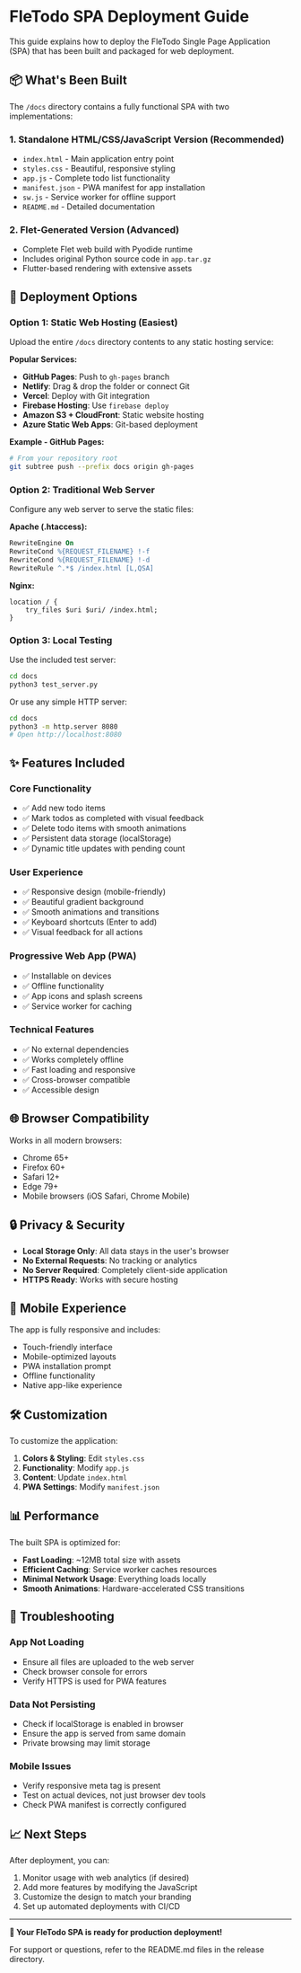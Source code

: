 # FleTodo SPA Deployment Guide

This guide explains how to deploy the FleTodo Single Page Application (SPA) that has been built and packaged for web deployment.

## 📦 What's Been Built

The `/docs` directory contains a fully functional SPA with two implementations:

### 1. Standalone HTML/CSS/JavaScript Version (Recommended)
- `index.html` - Main application entry point
- `styles.css` - Beautiful, responsive styling
- `app.js` - Complete todo list functionality
- `manifest.json` - PWA manifest for app installation
- `sw.js` - Service worker for offline support
- `README.md` - Detailed documentation

### 2. Flet-Generated Version (Advanced)
- Complete Flet web build with Pyodide runtime
- Includes original Python source code in `app.tar.gz`
- Flutter-based rendering with extensive assets

## 🚀 Deployment Options

### Option 1: Static Web Hosting (Easiest)

Upload the entire `/docs` directory contents to any static hosting service:

**Popular Services:**
- **GitHub Pages**: Push to `gh-pages` branch
- **Netlify**: Drag & drop the folder or connect Git
- **Vercel**: Deploy with Git integration
- **Firebase Hosting**: Use `firebase deploy`
- **Amazon S3 + CloudFront**: Static website hosting
- **Azure Static Web Apps**: Git-based deployment

**Example - GitHub Pages:**
```bash
# From your repository root
git subtree push --prefix docs origin gh-pages
```

### Option 2: Traditional Web Server

Configure any web server to serve the static files:

**Apache (.htaccess):**
```apache
RewriteEngine On
RewriteCond %{REQUEST_FILENAME} !-f
RewriteCond %{REQUEST_FILENAME} !-d
RewriteRule ^.*$ /index.html [L,QSA]
```

**Nginx:**
```nginx
location / {
    try_files $uri $uri/ /index.html;
}
```

### Option 3: Local Testing

Use the included test server:
```bash
cd docs
python3 test_server.py
```

Or use any simple HTTP server:
```bash
cd docs
python3 -m http.server 8080
# Open http://localhost:8080
```

## ✨ Features Included

### Core Functionality
- ✅ Add new todo items
- ✅ Mark todos as completed with visual feedback
- ✅ Delete todo items with smooth animations
- ✅ Persistent data storage (localStorage)
- ✅ Dynamic title updates with pending count

### User Experience
- ✅ Responsive design (mobile-friendly)
- ✅ Beautiful gradient background
- ✅ Smooth animations and transitions
- ✅ Keyboard shortcuts (Enter to add)
- ✅ Visual feedback for all actions

### Progressive Web App (PWA)
- ✅ Installable on devices
- ✅ Offline functionality
- ✅ App icons and splash screens
- ✅ Service worker for caching

### Technical Features
- ✅ No external dependencies
- ✅ Works completely offline
- ✅ Fast loading and responsive
- ✅ Cross-browser compatible
- ✅ Accessible design

## 🌐 Browser Compatibility

Works in all modern browsers:
- Chrome 65+
- Firefox 60+
- Safari 12+
- Edge 79+
- Mobile browsers (iOS Safari, Chrome Mobile)

## 🔒 Privacy & Security

- **Local Storage Only**: All data stays in the user's browser
- **No External Requests**: No tracking or analytics
- **No Server Required**: Completely client-side application
- **HTTPS Ready**: Works with secure hosting

## 📱 Mobile Experience

The app is fully responsive and includes:
- Touch-friendly interface
- Mobile-optimized layouts
- PWA installation prompt
- Offline functionality
- Native app-like experience

## 🛠️ Customization

To customize the application:

1. **Colors & Styling**: Edit `styles.css`
2. **Functionality**: Modify `app.js`
3. **Content**: Update `index.html`
4. **PWA Settings**: Modify `manifest.json`

## 📊 Performance

The built SPA is optimized for:
- **Fast Loading**: ~12MB total size with assets
- **Efficient Caching**: Service worker caches resources
- **Minimal Network Usage**: Everything loads locally
- **Smooth Animations**: Hardware-accelerated CSS transitions

## 🚨 Troubleshooting

### App Not Loading
- Ensure all files are uploaded to the web server
- Check browser console for errors
- Verify HTTPS is used for PWA features

### Data Not Persisting
- Check if localStorage is enabled in browser
- Ensure the app is served from same domain
- Private browsing may limit storage

### Mobile Issues
- Verify responsive meta tag is present
- Test on actual devices, not just browser dev tools
- Check PWA manifest is correctly configured

## 📈 Next Steps

After deployment, you can:
1. Monitor usage with web analytics (if desired)
2. Add more features by modifying the JavaScript
3. Customize the design to match your branding
4. Set up automated deployments with CI/CD

---

**🎉 Your FleTodo SPA is ready for production deployment!**

For support or questions, refer to the README.md files in the release directory.